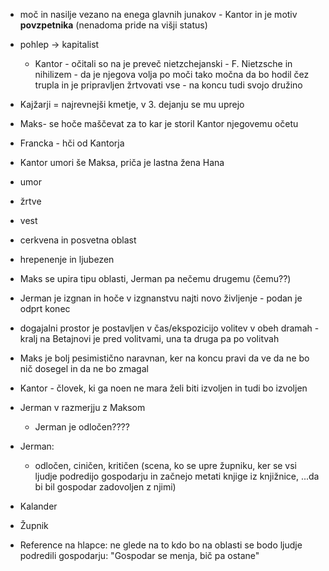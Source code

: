 - moč in nasilje vezano na enega glavnih junakov - Kantor in je motiv **povzpetnika** (nenadoma  pride na višji status)
- pohlep $\rightarrow$ kapitalist
	- Kantor - očitali so na je preveč nietzchejanski - F. Nietzsche in nihilizem - da je njegova volja po moči tako močna da bo hodil čez trupla in je pripravljen žrtvovati vse - na koncu tudi svojo družino
- Kajžarji = najrevnejši kmetje, v 3. dejanju se mu uprejo
- Maks- se hoče maščevat za to kar je storil Kantor njegovemu očetu
- Francka - hči od Kantorja
- Kantor umori še Maksa, priča je lastna žena Hana
- umor
- žrtve
- vest
- cerkvena in posvetna oblast
- hrepenenje in ljubezen
- Maks se upira tipu oblasti, Jerman pa nečemu drugemu (čemu??) 
- Jerman je izgnan in hoče v izgnanstvu najti novo življenje - podan je odprt konec 
- dogajalni prostor je postavljen v čas/ekspozicijo volitev v obeh dramah - kralj na Betajnovi je pred volitvami, una ta druga pa po volitvah
- Maks je bolj pesimistično naravnan, ker na koncu pravi da ve da ne bo nič dosegel in da ne bo zmagal 
- Kantor - človek, ki ga noen ne mara želi biti izvoljen in tudi bo izvoljen
- Jerman v razmerjju z Maksom
	- Jerman je odločen????

  
- Jerman:
	- odločen, ciničen, kritičen (scena, ko se upre župniku, ker se vsi ljudje podredijo gospodarju in začnejo metati knjige iz knjižnice, ...da bi bil gospodar zadovoljen z njimi)
- Kalander
- Župnik

- Reference na hlapce: ne glede na to kdo bo na oblasti se bodo ljudje podredili gospodarju: "Gospodar se menja, bič pa ostane"